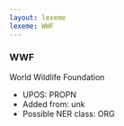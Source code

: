 ```yaml
---
layout: lexeme
lexeme: WWF
---
```


###  WWF

World Wildlife Foundation
* UPOS:  PROPN
* Added from:  unk
* Possible NER class:  ORG

